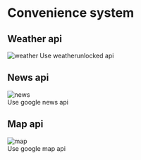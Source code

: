 Convenience system
====

## Weather api
![weather](https://github.com/Tc-blip/ssw599/blob/master/document/weather.png) 
Use weatherunlocked api

## News api
![news](https://github.com/Tc-blip/ssw599/blob/master/document/news.png)  
Use google news api


## Map api
![map](https://github.com/Tc-blip/ssw599/blob/master/document/map.png)  
Use google map api